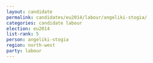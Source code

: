 ```yaml
---
layout: candidate
permalink: candidates/eu2014/labour/angeliki-stogia/
categories: candidate labour
election: eu2014
list-rank: 5
person: angeliki-stogia
region: north-west
party: labour
---
```

